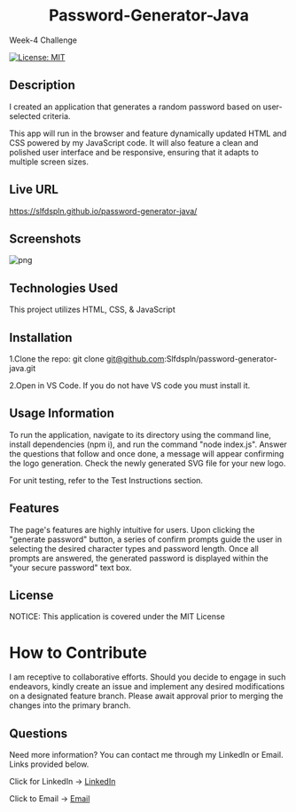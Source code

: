 ## <h1 align="center">Password-Generator-Java</h1>
Week-4 Challenge

[![License: MIT](https://img.shields.io/badge/License-MIT-yellow.svg)](https://opensource.org/licenses/MIT)


##  Description 
I created an application that generates a random password based on user-selected criteria.

This app will run in the browser and feature dynamically updated HTML and CSS powered by my JavaScript code. 
 It will also feature a clean and polished user interface and be responsive, ensuring that it adapts to multiple screen sizes.
 
 ## Live URL
 
 https://slfdspln.github.io/password-generator-java/

## Screenshots 

![png](https://user-images.githubusercontent.com/121422214/226147433-8c36b61a-13e2-4f24-a8cf-38fa9999f2f3.jpeg)


## Technologies Used

This project utilizes HTML, CSS, & JavaScript

## Installation

1.Clone the repo: git clone git@github.com:Slfdspln/password-generator-java.git

2.Open in VS Code. If you do not have VS code you must install it.

## Usage Information

To run the application, navigate to its directory using the command line, install dependencies (npm i), and run the command "node index.js". Answer the questions that follow and once done, a message will appear confirming the logo generation. Check the newly generated SVG file for your new logo.

For unit testing, refer to the Test Instructions section.

## Features

The page's features are highly intuitive for users. Upon clicking the "generate password" button, a series of confirm prompts guide the user in selecting the desired character types and password length. Once all prompts are answered, the generated password is displayed within the "your secure password" text box.

## License

NOTICE: This application is covered under the MIT License

# How to Contribute 

I am receptive to collaborative efforts. Should you decide to engage in such endeavors, kindly create an issue and implement any desired modifications on a designated feature branch. Please await approval prior to merging the changes into the primary branch.

## Questions

Need more information? You can contact me through my LinkedIn or Email. Links provided below.

Click for LinkedIn -> [LinkedIn](mailto:inaliaashanti@gmail.com?subject=[Email]%20Source%20Han%20Sans)

Click to Email -> [Email](https://www.google.com)

